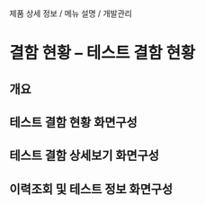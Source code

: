 <!--breadcrumb:제품 상세 정보 / 메뉴 설명 / 개발관리--><span class="md-breadcrumb">제품 상세 정보 / 메뉴 설명 / 개발관리</span>
# 결함 현황 – 테스트 결함 현황
<!--5th-h2-toc-->
## 개요

## 테스트 결함 현황 화면구성

## 테스트 결함 상세보기 화면구성

## 이력조회 및 테스트 정보 화면구성

